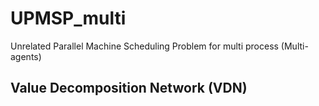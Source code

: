 # UPMSP_multi
Unrelated Parallel Machine Scheduling Problem for multi process (Multi-agents)
## Value Decomposition Network (VDN)
